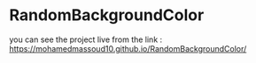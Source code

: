# RandomBackgroundColor
you can see the project live from the link : https://mohamedmassoud10.github.io/RandomBackgroundColor/
